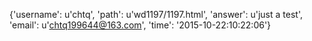 {'username': u'chtq', 'path': u'wd1197/1197.html', 'answer': u'just a test', 'email': u'chtq199644@163.com', 'time': '2015-10-22:10:22:06'}